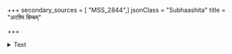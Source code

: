 +++
secondary_sources = [ "MSS_2844",]
jsonClass = "Subhaashita"
title = "अरश्मि बिम्बम्"

+++

<details><summary>Text</summary>

अरश्मि बिम्बं सूर्यस्य वह्निं चैवांशुमालिनम्।  
दृष्ट्वैकादशमासात्तु नरो नोर्द्ध्वं तु जीवति॥
</details>
